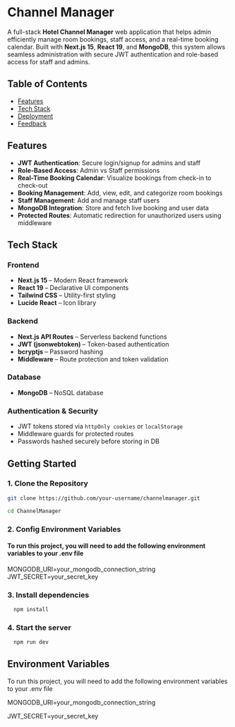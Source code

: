 
# Channel Manager

A full-stack **Hotel Channel Manager** web application that helps admin efficiently manage room bookings, staff access, and a real-time booking calendar. Built with **Next.js 15**, **React 19**, and **MongoDB**, this system allows seamless administration with secure JWT authentication and role-based access for staff and admins.

## Table of Contents
- [Features](#features)
- [Tech Stack](#tech-stack)
- [Deployment](#deployment)
- [Feedback](#feedback)

## Features

-  **JWT Authentication**: Secure login/signup for admins and staff
-  **Role-Based Access**: Admin vs Staff permissions
-  **Real-Time Booking Calendar**: Visualize bookings from check-in to check-out
-  **Booking Management**: Add, view, edit, and categorize room bookings
-  **Staff Management**: Add and manage staff users
-  **MongoDB Integration**: Store and fetch live booking and user data
-  **Protected Routes**: Automatic redirection for unauthorized users using middleware



## Tech Stack

### Frontend
- **Next.js 15** – Modern React framework
- **React 19** – Declarative UI components
- **Tailwind CSS** – Utility-first styling
- **Lucide React** – Icon library

### Backend
- **Next.js API Routes** – Serverless backend functions
- **JWT (jsonwebtoken)** – Token-based authentication
- **bcryptjs** – Password hashing
- **Middleware** – Route protection and token validation

### Database
- **MongoDB** – NoSQL database

### Authentication & Security
- JWT tokens stored via `httpOnly cookies` or `localStorage`
- Middleware guards for protected routes
- Passwords hashed securely before storing in DB


## Getting Started
### 1. Clone the Repository

```bash
git clone https://github.com/your-username/channelmanager.git

cd ChannelManager
```

### 2. Config Environment Variables

#### To run this project, you will need to add the following environment variables to your .env file

MONGODB_URI=your_mongodb_connection_string
JWT_SECRET=your_secret_key

### 3. Install dependencies

```bash
  npm install
```
    
### 4. Start the server

```bash
  npm run dev
```




## Environment Variables

To run this project, you will need to add the following environment variables to your .env file

MONGODB_URI=your_mongodb_connection_string

JWT_SECRET=your_secret_key


